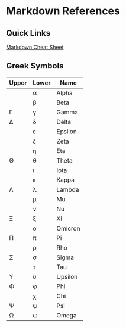 # Markdown References

## Quick Links

[Markdown Cheat Sheet](https://github.com/adam-p/markdown-here/wiki/Markdown-Cheatsheet)

## Greek Symbols

 |Upper|Lower| Name    |
 |------|------|---------|
 | |  α   | Alpha   |
 | |  β   | Beta    |
 | Γ |  γ   | Gamma   |
 | ∆ |  δ   | Delta   |
 | |  ε   | Epsilon |
 | |  ζ   | Zeta    |
 | |  η   | Eta     |
 | Θ |  θ   | Theta   |
 | |  ι   | Iota    |
 | |  κ   | Kappa   |
 | Λ |  λ   | Lambda  |
 | |  μ   | Mu      |
 | |  ν   | Nu      |
 | Ξ |  ξ   | Xi      |
 | |  ο   | Omicron |
 | Π |  π   | Pi      |
 | |  ρ   | Rho     |
 | Σ |  σ   | Sigma   |
 | |  τ   | Tau     |
 | Υ |  υ   | Upsilon |
 | Φ |  φ   | Phi     |
 | |  χ   | Chi     |
 | Ψ |  ψ   | Psi     |
 | Ω |  ω   | Omega   |
